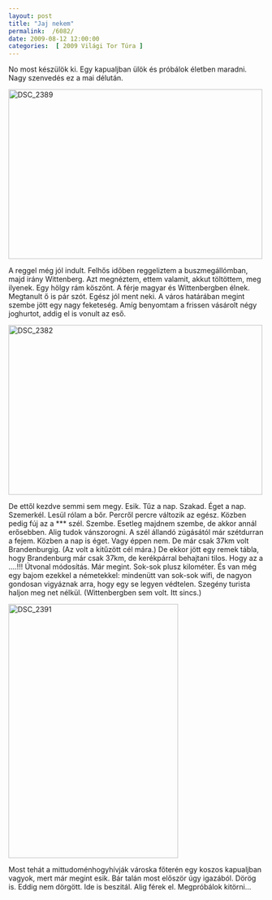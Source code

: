 ```yaml
---
layout: post
title: "Jaj nekem"
permalink:  /6082/ 
date: 2009-08-12 12:00:00
categories:  [ 2009 Világi Tor Túra ] 
---
```

No most készülök ki. Egy kapualjban ülök és próbálok életben maradni. Nagy szenvedés ez a mai délután.



<!--break-->

<p ><a href="https://www.flickr.com/photos/borazslo/3837619573" title="DSC_2389 by Elek László, on Flickr"><img src="https://c1.staticflickr.com/3/2560/3837619573_bdb2ba6d10.jpg" width="500" height="334" alt="DSC_2389"></a></p>

A reggel még jól indult. Felhős időben reggeliztem a buszmegállómban, majd irány Wittenberg. Azt megnéztem, ettem valamit, akkut töltöttem, meg ilyenek. Egy hölgy rám köszönt. A férje magyar és Wittenbergben élnek. Megtanult ő is pár szót. Egész jól ment neki. A város határában megint szembe jött egy nagy feketeség. Amíg benyomtam a frissen vásárolt négy joghurtot, addig el is vonult az eső.

<p ><a href="https://www.flickr.com/photos/borazslo/3837614697" title="DSC_2382 by Elek László, on Flickr"><img src="https://c2.staticflickr.com/4/3436/3837614697_73ef9662f4.jpg" width="500" height="334" alt="DSC_2382"></a></p>

De ettől kezdve semmi sem megy. Esik. Tűz a nap. Szakad. Éget a nap. Szemerkél. Lesül rólam a bőr. Percről percre változik az egész. Közben pedig fúj az a *** szél. Szembe. Esetleg majdnem szembe, de akkor annál erősebben. Alig tudok vánszorogni. A szél állandó zúgásától már szétdurran a fejem. Közben a nap is éget. Vagy éppen nem. De már csak 37km volt Brandenburgig. (Az volt a kitűzött cél mára.) De ekkor jött egy remek tábla, hogy Brandenburg már csak 37km, de kerékpárral behajtani tilos. Hogy az a ….!!! Útvonal módosítás. Már megint. Sok-sok plusz kilométer. És van még egy bajom ezekkel a németekkel: mindenütt van sok-sok wifi, de nagyon gondosan vigyáznak arra, hogy egy se legyen védtelen. Szegény turista haljon meg net nélkül. (Wittenbergben sem volt. Itt sincs.)

<p ><a href="https://www.flickr.com/photos/borazslo/3838423426" title="DSC_2391 by Elek László, on Flickr"><img src="https://c2.staticflickr.com/4/3467/3838423426_0076bd4433.jpg" width="334" height="500" alt="DSC_2391"></a></p>

Most tehát a mittudoménhogyhívják városka főterén egy koszos kapualjban vagyok, mert már megint esik. Bár talán most először úgy igazából. Dörög is. Eddig nem dörgött. Ide is beszitál. Alig férek el. Megpróbálok kitörni…